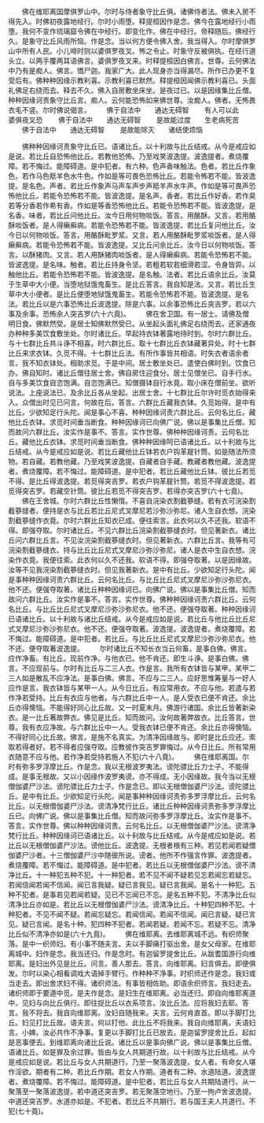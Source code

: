 <!-- { "loadSidebar": true } -->
　　佛在维耶离国摩俱罗山中。尔时与侍者象守比丘俱。诸佛侍者法。佛未入房不得先入。时佛初夜露地经行。尔时小雨堕。释提桓因作是念。佛今在露地经行小雨堕。我何不变作琉璃窟令佛在中经行。即变化作。佛在中经行。帝释随后。佛经行久。是象守比丘风雨所恼。作是念。当以何方便令佛入舍。我当得入。尔时摩俱罗山中所有人民。小儿啼时则以婆俱罗夜叉。怖之令止。时象守反被俱执。在经行道头立。以两手覆两耳语佛言。婆俱罗夜叉来。时释提桓因白佛言。世尊。云何佛法中乃有是痴人。佛言。憍尸迦。我家广大。此人现身亦当得漏尽。所作已办更不复受后有。佛种种因缘示教利喜。示教利喜已默然。释提桓因闻佛示教利喜已。头面礼佛足右绕而去。释去不久。佛入自房敷坐床坐。是夜过已。以是因缘集比丘僧。种种因缘诃责象守比丘言。痴人。云何能恐怖如来佛世尊。汝痴人。佛者。无怖畏衣毛不竖。尔时佛说偈言。
　　佛于自法中　　通达无碍智
　　有人可以此　　婆俱夜叉恐
　　佛于自法中　　通达无碍智
　　是故能过度　　生老病死苦
　　佛于自法中　　通达无碍智
　　是故能除灭　　诸结使烦恼

　　佛种种因缘诃责象守比丘已。语诸比丘。以十利故与比丘结戒。从今是戒应如是说。若比丘自恐怖他比丘。若教他恐怖。乃至戏笑波逸提。波逸提者。煮烧覆障。若不悔过。能障碍道。是中犯者。有六种。色声香味触法。色者。若比丘作象色。若作马色羝羊色水牛色。作如是等可畏色恐怖比丘。若能令怖若不能。皆波逸提。是名色。声者。若比丘作象声马声车声步声羝羊声水牛声。作如是等可畏声恐怖他比丘。若能令恐怖若不能。皆波逸提。是名声。香者。若比丘作好香。若作臭若等分香若作希有香。作如是等香恐怖他比丘。若能令恐怖若不能。皆波逸提。是名香。味者。若比丘问他比丘。汝今日用何物啖饭。答言。用酪酥。又言。若用酪酥啖饭者。是人得癞癣病。若能令恐怖若不能。皆波逸提。若比丘复问他比丘。汝今日以何物啖饭。答言。用酪酥毗罗浆。又言。若人用酪酥毗罗浆啖饭者。是人得癞癣病。若能令恐怖若不能。皆波逸提。又比丘问余比丘。汝今日以何物啖饭。答言。以酥猪肉。又言。若人用酥猪肉啖饭者。是人得癞癣病。若能令恐怖若不能。皆波逸提。是名味。触者。若比丘持身令坚。若粗若软若细滑若涩。令身皆异。以触他比丘。若能令恐怖若不能。皆波逸提。是名触。法者。若比丘语余比丘。汝莫于生草中大小便。当堕地狱饿鬼畜生。是比丘答言。我自知是法。又言。若比丘生草中大小便者。是比丘便堕地狱饿鬼畜生。若能令恐怖若不能。皆波逸提。是名法。若比丘以是六事恐怖比丘波逸提。除是六事。以余事恐怖比丘突吉罗。若以六事及余事。恐怖余人突吉罗(六十六竟)。
　　佛在舍卫国。有一居士。请佛及僧明日食。佛默然受。是居士知佛默然受已。从坐起头面礼佛足右绕而去。还家通夜办种种多美饮食敷坐处。尔时诸比丘。早起持衣钵著露地待时到。尔时六群比丘。与十七群比丘共斗诤不相喜。时六群比丘。取十七群比丘衣钵藏著异处。时十七群比丘来求衣钵。久觅不得。十七群比丘法。有所作事皆共相语。时失衣者语余者言。我不知衣钵处。相助求觅。于是中间。居士敷坐处已。遣使白佛时到。饮食已办。佛自知时。诸比丘僧往居士舍。佛自房住迎食分。居士见僧坐已。自手行水。自与多美饮食自恣饱满。自恣饱满已。知僧摄钵自行水竟。取小床在僧前坐。欲听说法。上座说法已。及余比丘各从坐起。出居士舍。十七群比丘尔许时觅衣始得来入。众僧出时见已问言。何故在后。答言。六群比丘藏我衣钵。久觅始得。是中有比丘。少欲知足行头陀。闻是事心不喜。种种因缘诃责六群比丘。云何名比丘。藏他比丘衣钵。求觅时间垂当断食。种种因缘诃已向佛广说。佛以是事集比丘僧。知而故问六群比丘。汝实作是事不。答言。实作世尊。佛种种因缘诃责。云何名比丘。藏他比丘衣钵。求觅时间垂当断食。佛种种因缘呵已语诸比丘。以十利故与比丘结戒。从今是戒应如是说。若比丘藏他比丘钵若衣户钩革屣针筒。如是随法所须物。若自藏。若教他藏。乃至戏笑波逸提。自藏者自手藏。教藏者教他藏。波逸提者。煮烧覆障。若不悔过。能障碍道。是中犯者。若比丘藏他比丘钵。彼比丘若觅不得。是比丘得波逸提。若觅得突吉罗。若衣户钩革屣针筒。若觅不得波逸提。若觅得突吉罗。若藏空针筒。彼比丘若觅不得突吉罗。若得亦突吉罗(六十七竟)。
　　佛在王舍城。尔时六群比丘性懒惰。不喜自浣染衣割截篸缝。若有衣可浣染割截篸缝者。便持是衣与比丘若比丘尼式叉摩尼若沙弥沙弥尼。诸人生自衣想。浣染割截篸缝作衣竟。尔时六群比丘知衣已成。便往索言。此衣何以久不还我。软语不得。即强夺取。尔时诸比丘。不见六群比丘浣染割截篸缝衣时。但见著新衣。诸比丘问六群比丘言。不见汝浣染割截篸缝衣时。但见著新衣。六群比丘言。我等有可浣染割截篸缝衣。持与比丘比丘尼式叉摩尼沙弥沙弥尼。诸人是衣中生自衣想。浣染作衣竟。我便往索。此衣何以久不还我。软语不得。即强夺取著。以是因缘故。汝等不见我浣染割截篸缝衣时。但见我著新衣。是中有比丘。少欲知足行头陀。闻是事种种因缘诃责六群比丘。云何名比丘。与比丘比丘尼式叉摩尼沙弥沙弥尼衣。他不还。便强夺取著。诸比丘种种因缘诃已。向佛广说。佛以是事集比丘僧。知而故问六群比丘。汝实作是事不。答言。实作世尊。佛种种因缘诃责六群比丘。云何名比丘。与比丘比丘尼式叉摩尼沙弥沙弥尼衣。他不还。便强夺取著。种种因缘诃已语诸比丘。以十利故与诸比丘结戒。从今是戒应如是说。若比丘与他比丘比丘尼式叉摩尼沙弥沙弥尼衣。他不还。便强夺取著。波逸提。波逸提者。煮烧覆障。若不悔过。能障碍道。是中犯者。若比丘。与比丘比丘尼式叉摩尼沙弥沙弥尼衣。他不还。便夺取著波逸提。
　　尔时诸比丘不知长衣当云何畜。是事白佛。佛言。应作净畜。有比丘。现前作净。与他衣已。他不肯还。即生斗诤。是事白佛。佛言。不应现前与。尔时有比丘与二三人衣。作是言。我所有衣钵皆与某甲。某甲二三人如是散乱不应净法。是事白佛。佛言。不应与二三人。应好思惟筹量与一好人应作是言。我衣钵皆与某甲一人。从今日比丘。有应常用衣。不应与他。若遣与若作净若受持。比丘有衣应与他者。与六群比丘中一人。是人受衣已便不肯还。余比丘亦得懊恼。不能得好同心比丘故。又一时夏末月。佛游行诸国。余比丘皆著新染衣。是一比丘著故弊衣。佛见是比丘。知而故问。汝何故著弊故衣。比丘答言。世尊。我有衣应净故。与六群比丘中一人。受我衣钵已便不肯还。余比丘亦得懊恼。不得好同心比丘故。佛言。是施不名真实。为清净因缘故与。即时是比丘应还。索取若得者好。若不得者应强夺取。应教彼作突吉罗罪悔过。从今日比丘。所有常用衣随意不应与他。若作净若受持若施人不犯(六十八竟)。
　　佛在维耶离国。尔时有弥多罗浮摩比丘。作是念。我以无根波罗夷法。谤陀骠比丘力士子。不能得成。是事无根故。又以小因缘作波罗夷谤。亦不得成。无小因缘故。我今当以无根僧伽婆尸沙法。谤陀骠比丘力士子。作是念已。即以无根僧伽婆尸沙法。谤陀骠比丘。是中有比丘。少欲知足行头陀。闻是事种种因缘诃责弥多罗浮摩比丘。云何名比丘。以无根僧伽婆尸沙法。谤清净梵行比丘。诸比丘种种因缘诃责弥多罗浮摩比丘已。向佛广说。佛以是事集比丘僧。知而故问弥多罗浮摩比丘。汝实作是事不。答言。实作世尊。佛以种种因缘诃责。云何名比丘。以无根僧伽婆尸沙法。谤清净梵行比丘。种种因缘诃已语诸比丘。以十利故与比丘结戒。从今是戒应如是说。若比丘以无根僧伽婆尸沙法。谤他比丘。波逸提。无根者根有三种。若见若闻若疑僧伽婆尸沙者。十三僧伽婆尸沙中随彼所说。谤者。他所不作强言作罪。波逸提者。煮烧覆障。若不悔过。能障碍道。是中犯者。若比丘以无根僧伽婆尸沙法。谤不清净比丘。十一种犯五种不犯。十一种犯者。若不见不闻不疑若见忘若闻忘若疑忘。若闻信闻若闻不信闻。闻已言我疑。疑已言我见。疑已言我闻。是名十一种犯。五种不犯者。是事若见若闻若疑。见已不忘闻已不忘。是名五种不犯。不清净比丘似清净比丘亦如是。若比丘以无根僧伽婆尸沙法。谤清净比丘。十种犯四种不犯。十种犯者。不见不闻不疑。若闻忘疑忘。若闻信闻。若闻不信闻。闻已言疑。疑已言见。疑已言闻。是名十种。犯四种不犯者。若闻若疑。若闻不忘。若疑不忘。清净比丘似不清净亦如是(六十九竟)。
　　佛在维耶离。去维耶离城不远。有织师聚落。是中一织师妇。有小事不随夫言。夫以手脚痛打驱出舍。是女父母家。在维耶离城中。妇作是念。我当还归。作是念时。有迦留罗提舍比丘。从跋耆国游行向维耶离。是妇出外见是比丘。问言。善人那去。答言。向维耶离。妇言俱去。即便俱发。尔时以染心相看调戏大语掉手臂行。作种种不净事。时织师还作是念。我妇或当走去。即出舍求妇不得。诸织师法。有事皆相佐助。即语余织师言。我妇走去。诸织师即于要道中觅。是夫作是念。是妇生在维耶离。必当还归。即自向维耶离道中。见妇与向比丘俱行。即往捉比丘以衣系项言。汝比丘法。应将我妇去耶。答言。我不将去。我自向维耶离。汝妇自随我来。夫言。云何肯直首。即以手脚打比丘。妇见打比丘故。语夫言。何以打他。此比丘不将我来。我自向维耶离。夫语妇言。小婢。汝必共作不净事。复更以手脚打比丘已放去。是迦留罗提舍比丘。起如是恶事便去。到维耶离向诸比丘说。诸比丘以是事向佛广说。佛以是事集比丘僧。语诸比丘。如是罪及余过罪。皆由与女人共期道行故。以十利故与比丘结戒。从今是戒应如是说。若比丘与女人共期道行。乃至一聚落波逸提。女人者。有命女人堪作淫欲。期者有二种。若比丘作期。若女人作期。道者有二种。水道陆道。波逸提者。煮烧覆障。若不悔过。能障碍道。是中犯者。若比丘与女人共期陆道行。从一聚落至一聚落波逸提。若中道还突吉罗。若无聚落空地行。乃至一拘卢舍波逸提。中道还突吉罗。水道亦如是。不犯者。若比丘不共期行。若与国王夫人共道行。不犯(七十竟)。
